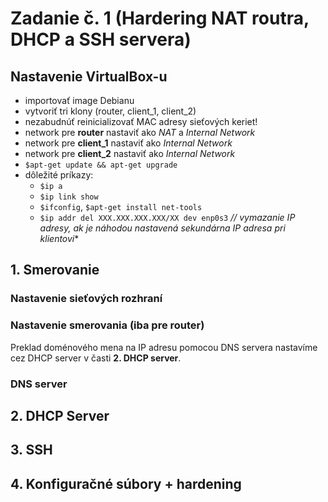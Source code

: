 # Zadanie č. 1 (Hardering NAT routra, DHCP a SSH servera)

## Nastavenie VirtualBox-u
-	importovať image Debianu
-	vytvoriť tri klony (router, client_1, client_2)
-	nezabudnúť reinicializovať MAC adresy sieťových keriet!
-	network pre **router** nastaviť ako *NAT* a *Internal Network*
-	network pre **client_1** nastaviť ako *Internal Network*
-	network pre **client_2** nastaviť ako *Internal Network*
- `$apt-get update && apt-get upgrade`
- dôležité príkazy:
  - `$ip a`
  - `$ip link show`
  - `$ifconfig`, `$apt-get install net-tools`
  - `$ip addr del XXX.XXX.XXX.XXX/XX dev enp0s3` *// vymazanie IP adresy, ak je náhodou nastavená sekundárna IP adresa pri klientovi**
  
## 1. Smerovanie

### Nastavenie sieťových rozhraní

### Nastavenie smerovania (iba pre router)

Preklad doménového mena na IP adresu pomocou DNS servera nastavíme cez DHCP server v časti **2. DHCP server**.

### DNS server

## 2. DHCP Server

## 3. SSH

## 4. Konfiguračné súbory + hardening
  
